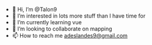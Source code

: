- 👋 Hi, I’m @Talon9
- 👀 I’m interested in lots more stuff than I have time for
- 🌱 I’m currently learning vue
- 💞️ I’m looking to collaborate on mapping
- 📫 How to reach me adeslandes9@gmail.com

<!---
Talon9/Talon9 is a ✨ special ✨ repository because its `README.md` (this file) appears on your GitHub profile.
You can click the Preview link to take a look at your changes.
--->
